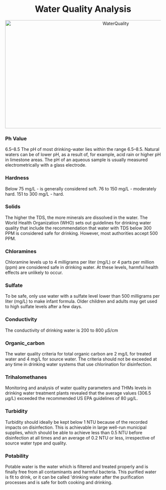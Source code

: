<H1 align="center">Water Quality Analysis</H1>
<p align="center">
<a>
    <img alt="WaterQuality" src="https://64.media.tumblr.com/2f6a660218aaebd9ddb1c6ac9f3702b0/tumblr_one3sd8TXb1w1cbgho1_400.gif" width="700" height="350" >
 </a>
  </p>


### Ph Value
6.5–8.5
The pH of most drinking-water lies within the range 6.5–8.5. Natural waters can be of lower pH, as a result of, for example, acid rain or higher pH in limestone areas. The pH of an aqueous sample is usually measured electrometrically with a glass electrode.

### Hardness
Below 75 mg/L - is generally considered soft. 76 to 150 mg/L - moderately hard. 151 to 300 mg/L - hard.

### Solids
The higher the TDS, the more minerals are dissolved in the water. The World Health Organization (WHO) sets out guidelines for drinking water quality that include the recommendation that water with TDS below 300 PPM is considered safe for drinking. However, most authorities accept 500 PPM.

### Chloramines
Chloramine levels up to 4 milligrams per liter (mg/L) or 4 parts per million (ppm) are considered safe in drinking water. At these levels, harmful health effects are unlikely to occur.

### Sulfate
To be safe, only use water with a sulfate level lower than 500 milligrams per liter (mg/L) to make infant formula. Older children and adults may get used to high sulfate levels after a few days.

### Conductivity
The conductivity of drinking water is 200 to 800 μS/cm

### Organic_carbon
The water quality criteria for total organic carbon are 2 mg/L for treated water and 4 mg/L for source water. The criteria should not be exceeded at any time in drinking water systems that use chlorination for disinfection.

### Trihalomethanes
Monitoring and analysis of water quality parameters and THMs levels in drinking water treatment plants revealed that the average values (306.5 μg/L) exceeded the recommended US EPA guidelines of 80 μg/L.

### Turbidity
Turbidity should ideally be kept below 1 NTU because of the recorded impacts on disinfection. This is achievable in large well-run municipal supplies, which should be able to achieve less than 0.5 NTU before disinfection at all times and an average of 0.2 NTU or less, irrespective of source water type and quality.

### Potability
Potable water is the water which is filtered and treated properly and is finally free from all contaminants and harmful bacteria. This purified water is fit to drink, or it can be called 'drinking water after the purification processes and is safe for both cooking and drinking.
